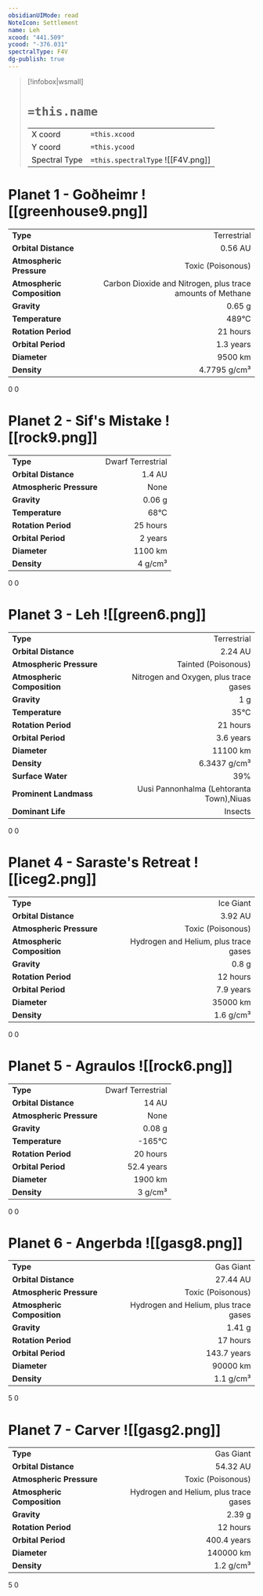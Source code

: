 ```yaml
---
obsidianUIMode: read
NoteIcon: Settlement
name: Leh
xcood: "441.509"
ycood: "-376.031"
spectralType: F4V
dg-publish: true
---
```

> [!infobox|wsmall]
> # `=this.name`
> | | |
> | - | - |
> | X coord | `=this.xcood` |
> | Y coord| `=this.ycood` |
> | Spectral Type | `=this.spectralType` ![[F4V.png]] |

# Planet 1 - Goðheimr ![[greenhouse9.png]]
|                             |                           |
| --------------------------- | -------------------------:|
| **Type**                    |             Terrestrial |
| **Orbital Distance**        |   0.56 AU |
| **Atmospheric Pressure**    |       Toxic (Poisonous) |
| **Atmospheric Composition** |      Carbon Dioxide and Nitrogen, plus trace amounts of Methane |
| **Gravity**                 |        0.65 g |
| **Temperature**             |    489°C |
| **Rotation Period**         |  21 hours |
| **Orbital Period** | 1.3 years |
| **Diameter**                |      9500 km | 
| **Density**                 |    4.7795 g/cm³ |



0
0



# Planet 2 - Sif's Mistake ![[rock9.png]]
|                             |                           |
| --------------------------- | -------------------------:|
| **Type**                    |             Dwarf Terrestrial |
| **Orbital Distance**        |   1.4 AU |
| **Atmospheric Pressure**    |       None |
| **Gravity**                 |        0.06 g |
| **Temperature**             |    68°C |
| **Rotation Period**         |  25 hours |
| **Orbital Period** | 2 years |
| **Diameter**                |      1100 km | 
| **Density**                 |    4 g/cm³ |



0
0



# Planet 3 - Leh ![[green6.png]]
|                             |                           |
| --------------------------- | -------------------------:|
| **Type**                    |             Terrestrial |
| **Orbital Distance**        |   2.24 AU |
| **Atmospheric Pressure**    |       Tainted (Poisonous) |
| **Atmospheric Composition** |      Nitrogen and Oxygen, plus trace gases |
| **Gravity**                 |        1 g |
| **Temperature**             |    35°C |
| **Rotation Period**         |  21 hours |
| **Orbital Period** | 3.6 years |
| **Diameter**                |      11100 km | 
| **Density**                 |    6.3437 g/cm³ |
| **Surface Water**           |           39% | 
| **Prominent Landmass**      |         Uusi Pannonhalma (Lehtoranta Town),Niuas | 
| **Dominant Life**           |         Insects |



0
0



# Planet 4 - Saraste's Retreat ![[iceg2.png]]
|                             |                           |
| --------------------------- | -------------------------:|
| **Type**                    |             Ice Giant |
| **Orbital Distance**        |   3.92 AU |
| **Atmospheric Pressure**    |       Toxic (Poisonous) |
| **Atmospheric Composition** |      Hydrogen and Helium, plus trace gases |
| **Gravity**                 |        0.8 g |
| **Rotation Period**         |  12 hours |
| **Orbital Period** | 7.9 years |
| **Diameter**                |      35000 km | 
| **Density**                 |    1.6 g/cm³ |



0
0



# Planet 5 - Agraulos ![[rock6.png]]
|                             |                           |
| --------------------------- | -------------------------:|
| **Type**                    |             Dwarf Terrestrial |
| **Orbital Distance**        |   14 AU |
| **Atmospheric Pressure**    |       None |
| **Gravity**                 |        0.08 g |
| **Temperature**             |    -165°C |
| **Rotation Period**         |  20 hours |
| **Orbital Period** | 52.4 years |
| **Diameter**                |      1900 km | 
| **Density**                 |    3 g/cm³ |



0
0



# Planet 6 - Angerbda ![[gasg8.png]]
|                             |                           |
| --------------------------- | -------------------------:|
| **Type**                    |             Gas Giant |
| **Orbital Distance**        |   27.44 AU |
| **Atmospheric Pressure**    |       Toxic (Poisonous) |
| **Atmospheric Composition** |      Hydrogen and Helium, plus trace gases |
| **Gravity**                 |        1.41 g |
| **Rotation Period**         |  17 hours |
| **Orbital Period** | 143.7 years |
| **Diameter**                |      90000 km | 
| **Density**                 |    1.1 g/cm³ |



5
0



# Planet 7 - Carver ![[gasg2.png]]
|                             |                           |
| --------------------------- | -------------------------:|
| **Type**                    |             Gas Giant |
| **Orbital Distance**        |   54.32 AU |
| **Atmospheric Pressure**    |       Toxic (Poisonous) |
| **Atmospheric Composition** |      Hydrogen and Helium, plus trace gases |
| **Gravity**                 |        2.39 g |
| **Rotation Period**         |  12 hours |
| **Orbital Period** | 400.4 years |
| **Diameter**                |      140000 km | 
| **Density**                 |    1.2 g/cm³ |



5
0



